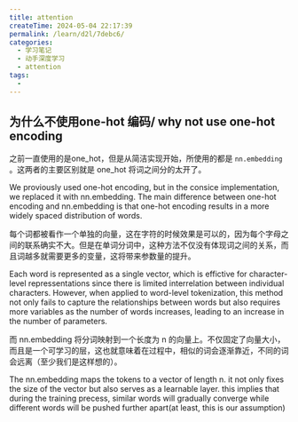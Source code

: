 ```yaml
---
title: attention
createTime: 2024-05-04 22:17:39
permalink: /learn/d2l/7debc6/
categories:
  - 学习笔记
  - 动手深度学习
  - attention
tags:
  - 
---
```


## 为什么不使用one-hot 编码/ why not use one-hot encoding

之前一直使用的是one_hot，但是从简洁实现开始，所使用的都是 `nn.embedding` 。这两者的主要区别就是 one_hot 将词之间分的太开了。

We proviously used one-hot encoding, but in the consice implementation, we replaced it with nn.embedding. The main difference between one-hot encoding and nn.embedding is that one-hot encoding results in a more widely spaced distribution of words.

每个词都被看作一个单独的向量，这在字符的时候效果是可以的，因为每个字母之间的联系确实不大。但是在单词分词中，这种方法不仅没有体现词之间的关系，而且词越多就需要更多的变量，这将带来参数量的提升。

Each word is represented as a single vector, which is effictive for character-level repressentations since there is limited interrelation between individual characters. However, when applied to word-level tokenization, this method not only fails to capture the relationships between words but also requires more variables as the number of words increases, leading to an increase in the number of parameters.

而 nn.embedding 将分词映射到一个长度为 n 的向量上。不仅固定了向量大小，而且是一个可学习的层，这也就意味着在过程中，相似的词会逐渐靠近，不同的词会远离（至少我们是这样想的）。

The nn.embedding maps the tokens to a vector of length n. it not only fixes the size of the vector but also serves as a learnable layer. this implies that during the training precess, similar words will gradually converge while different words will be pushed further apart(at least, this is our assumption)
